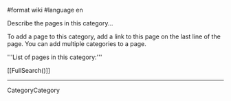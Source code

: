 #format wiki
#language en

Describe the pages in this category...

To add a page to this category, add a link to this page on the last line of the page. You can add multiple categories to a page.

'''List of pages in this category:'''

[[FullSearch()]]

----
CategoryCategory


<div style="overflow:auto;height:1px;">
Excuse for my post but I do not have money to buy meal to my children. Forgive me please.
[http://dog.polott.org/professional-dog-grooming-supplies.html professional dog grooming supplies]
[http://credit.vfrrto.org/credit-card-machine-setups.html credit card machine setups]
[http://msn.polott.org/msn-messenger-display-names.html msn messenger display names]
[http://estate.mikewsd.org/gnr-real-estate--monmouth-county-nj.html gnr real estate  monmouth county nj]
[http://cards.brrddd.org/design-free-printable-birthday-cards.html design free printable birthday cards]
[http://download.reggdr.org/komatsu-ltd--download.html komatsu ltd  download]
[http://kids.vttolldd.org/chav-kids.html chav kids]
[http://girl.vfrrto.org/monday-night-football-girl-picking-nose-cosell.html monday night football girl picking nose cosell]
[http://dogs.brrddd.org/non-allergenic-dogs-for-kids.html non allergenic dogs for kids]
[http://free2.brrddd.org/free-naked-sports-pics.html free naked sports pics]
[http://nude.vttthtgg.org/pre-teen-nude-girls.html pre teen nude girls]
[http://movies.polott.org/1970s-top-movies.html 1970s top movies]
[http://auto.mewqsd.org/vinyl-auto-decals.html vinyl auto decals]
[http://stories.vfrrto.org/anal-stories.html anal stories]
[http://girl.vfrrto.org/shake-that-ass-for-me-shake-that-ass-for-me-girl.html shake that ass for me shake that ass for me girl]
[http://football.vttthtgg.org/college-football-point-spread.html college football point spread]
[http://forum.polott.org/heron-bay-community-forum.html heron bay community forum]
[http://girl.vfrrto.org/sexy-girl-with-a-webcam.html sexy girl with a webcam]
[http://kid.vertyg.org/kid-birthday-party-invitation.html kid birthday party invitation]
[http://free6.vertyg.org/how-to-password-protect-free-webhost.html how to password protect free webhost]
[http://crack.mewqsd.org/dreamweavermx-2004-crack.html dreamweavermx 2004 crack]
[http://kids.vttolldd.org/religious-mothers-day-card-for-kids.html religious mothers day card for kids]
[http://air.polott.org/what-happens-when-you-join-the-us-air-force-.html what happens when you join the us air force ]
[http://books.brrddd.org/banned-children-s-books.html banned children s books]
[http://girl.vfrrto.org/savannah-waving-girl.html savannah waving girl]
[http://recipes.vttolldd.org/barley-beverage-recipes.html barley beverage recipes]
[http://kids.vttolldd.org/internet-safe-for-kids.html internet safe for kids]
[http://girl.vfrrto.org/sarong-girl.html sarong girl]
[http://dog.polott.org/how-old-is-too-old-for-a-dog-to-have-a-litter-.html how old is too old for a dog to have a litter ]
[http://games.vfrrto.org/rude-games-online.html rude games online]
[http://phone.vertyg.org/inventors-of-the-cell-phone.html inventors of the cell phone]
[http://penis.vttthtgg.org/penis.html penis]
[http://web.mewqsd.org/web-site-for-rubbermaid.html web site for rubbermaid]
[http://asian.reggdr.org/black-women-seeking-asian-men.html black women seeking asian men]
[http://job.vfrrto.org/work-at-home-job-opportunities.html work at home job opportunities]
[http://girl.vfrrto.org/rob-zombie--living-dead-girl.html rob zombie  living dead girl]
[http://map.reggdr.org/road-map-longview-wa.html road map longview wa]
[http://airline.brrddd.org/air-fare-cheap-cheap-student-airline-fares-dominica.html air fare cheap cheap student airline fares dominica]
[http://map.reggdr.org/indiana-relief-map.html indiana relief map]
[http://air.polott.org/cheap-air-flights-cheap-flights-finder-almeria.html cheap air flights cheap flights finder almeria]
[http://porn.vertyg.org/gay-soft-porn-two-nude-demonstrate-exercise.html gay soft porn two nude demonstrate exercise]
[http://air.polott.org/cheap-air-flights-airline-flights-tracking-ndjamena.html cheap air flights airline flights tracking ndjamena]
[http://free6.vertyg.org/free-hindi-karaoke-songs.html free hindi karaoke songs]
[http://lyrics.mewqsd.org/pitbull-wat-u-gon-do-lyrics.html pitbull wat u gon do lyrics]
[http://girl.vfrrto.org/preteen-girl-photo-galleries.html preteen girl photo galleries]
[http://air.polott.org/cheap-air-flights-first-class-airfare-gibraltar.html cheap air flights first class airfare gibraltar]
[http://free4.mikewsd.org/free-hockey-pool.html free hockey pool]
[http://hospital.vttthtgg.org/alleghany-memorial-hospital--nc.html alleghany memorial hospital  nc]
[http://lyrics.mewqsd.org/cherie-my-way-back-home-lyrics.html cherie my way back home lyrics]
[http://web.mewqsd.org/blue-rapids-web-design.html blue rapids web design]
[http://baseball.vfrrto.org/ladies-league-baseball.html ladies league baseball]
[http://estate.mikewsd.org/wildwood--missouri-real-estate.html wildwood  missouri real estate]
[http://travel.vttthtgg.org/travel-agencies-in-greensboro-nc.html travel agencies in greensboro nc]
[http://names.reggdr.org/flowers-common-names.html flowers common names]
[http://games.vfrrto.org/ds-rates-for-games.html ds rates for games]
[http://movies.polott.org/top-10-romantic-movies.html top 10 romantic movies]
[http://girl.vfrrto.org/please-don-t-take-the-girl.html please don t take the girl]
[http://girl.vfrrto.org/play-sim-girl-online.html play sim girl online]
[http://map.reggdr.org/map-maker-pro.html map maker pro]
[http://download.reggdr.org/dvd-burning-software-download-free.html dvd burning software download free]
[http://girl.vfrrto.org/pink-the-singer-stupid-girl.html pink the singer stupid girl]
[http://book.polott.org/cooperstown-library-book-sale.html cooperstown library book sale]
[http://toyota.mikewsd.org/auto-news-toyota-tocoma.html auto news toyota tocoma]
[http://girl.vfrrto.org/picture-of-a-girl-soccer-in-action.html picture of a girl soccer in action]
[http://college.vttthtgg.org/history-of-oberlin-college.html history of oberlin college]
[http://casino.mikewsd.org/cheap-ass-casino-hotels.html cheap ass casino hotels]
[http://virus.vfrrto.org/explorer-exe-virus.html explorer exe virus]
[http://money.vfrrto.org/nurses-make-money-from-home.html nurses make money from home]
[http://trading.vertyg.org/island-creek-trading-company.html island creek trading company]
[http://pictures.reggdr.org/kelly-hu-pictures.html kelly hu pictures]
[http://free2.brrddd.org/dowload-free-power-pro-translator.html dowload free power pro translator]
[http://golf.brrddd.org/rainbow-golf-course.html rainbow golf course]
[http://golf.brrddd.org/boulder-pointe-golf-course.html boulder pointe golf course]
[http://free5.vttthtgg.org/free-microsoft-games-tetris.html free microsoft games tetris]
[http://map.reggdr.org/map-of-poor-countries.html map of poor countries]
[http://girl.vfrrto.org/ooo-your-body-girl.html ooo your body girl]
[http://girl.vfrrto.org/online-hot-stripper-girl-video.html online hot stripper girl video]
[http://map.reggdr.org/bear-creek-lakes-map.html bear creek lakes map]
[http://pictures.reggdr.org/cute-pictures-of-ponies.html cute pictures of ponies]
[http://free7.vttolldd.org/adirondack-chair-plans-template-free.html adirondack chair plans template free]
[http://casino.mikewsd.org/casino-gaming-institute.html casino gaming institute]
[http://girl.vfrrto.org/nude-girl-teens.html nude girl teens]
[http://windows.vfrrto.org/how-do-i-reinstall-missing-windows-xp-files.html how do i reinstall missing windows xp files]
[http://credit.vfrrto.org/apply-for-juniper-credit-card.html apply for juniper credit card]
[http://air.polott.org/1998-mazada-626-auto-air-conditioning-repair.html 1998 mazada 626 auto air conditioning repair]
[http://game.mewqsd.org/airsoft-game-types.html airsoft game types]
[http://girls.polott.org/topless-pre-teen-girls.html topless pre teen girls]
[http://teen.polott.org/huge-teen-boobs.html huge teen boobs]
[http://girl.vfrrto.org/nice-girl-in-money.html nice girl in money]
[http://msn.polott.org/msn-emoticans-that-moove.html msn emoticans that moove]
[http://girl.vfrrto.org/new-song--mysterious-girl-mysterious-boy.html new song  mysterious girl mysterious boy]
[http://free7.vttolldd.org/free-tv-programming.html free tv programming]
[http://free6.vertyg.org/razor-and-verizon-and-free.html razor and verizon and free]
[http://estate.mikewsd.org/estate-floor-plans.html estate floor plans]
[http://free9.vfrrto.org/adoptee-free-search.html adoptee free search]
[http://airline.brrddd.org/best-day-to-buy-airline-tickets.html best day to buy airline tickets]
[http://gay.mewqsd.org/gay-actors-blog.html gay actors blog]
[http://pictures.reggdr.org/ellen-degeneres-and-suri-pictures.html ellen degeneres and suri pictures]
[http://map.reggdr.org/map-of-mayport--fl.html map of mayport  fl]
[http://adult.polott.org/how-to-be-in-adult-entertainment.html how to be in adult entertainment]
[http://game.mewqsd.org/what-time-is-the-eagles-game-today.html what time is the eagles game today]
[http://money.vfrrto.org/commercial-hard-money-lender.html commercial hard money lender]
[http://dog.polott.org/solar-hot-dog-cooker-project.html solar hot dog cooker project]
[http://phone.vertyg.org/block-phone-number.html block phone number]
[http://card.polott.org/online-yugioh-card-dueling.html online yugioh card dueling]
[http://girl.vfrrto.org/mysterious-girl-by-peter-andre.html mysterious girl by peter andre]
[http://girl.vfrrto.org/my-little-girl-how-can-i-love-you-lyrics.html my little girl how can i love you lyrics]
[http://money.vfrrto.org/make-money-affiliate-program.html make money affiliate program]
[http://sport.polott.org/moto-guzzi-v1100-sport.html moto guzzi v1100 sport]
[http://web.mewqsd.org/html-editor-web-page-editor.html html editor web page editor]
[http://furniture.vertyg.org/cheap-pine-furniture-in-uk.html cheap pine furniture in uk]
[http://hotels.mikewsd.org/best-hotels-colorado.html best hotels colorado]
[http://recipes.vttolldd.org/ham-recipes.html ham recipes]
[http://pictures.reggdr.org/jlo-pictures.html jlo pictures]
[http://girl.vfrrto.org/momma-s-boy-and-daddy-s-girl-anavini.html momma s boy and daddy s girl anavini]
[http://girl.vfrrto.org/mixed-girl.html mixed girl]
[http://name.brrddd.org/what-anime-name-would-you-have-.html what anime name would you have ]
[http://jobs.polott.org/marketing-analyst-jobs.html marketing analyst jobs]
[http://work.polott.org/how-dvds-work-.html how dvds work ]
[http://books.brrddd.org/read-college-books-online.html read college books online]
[http://lyrics.mewqsd.org/ball-and-biscuit-lyrics-white-stripes.html ball and biscuit lyrics white stripes]
[http://mp3.brrddd.org/free-mp3-download-raghav.html free mp3 download raghav]
[http://books.brrddd.org/free-audio-books.html free audio books]
[http://game.mewqsd.org/operation-neptune-pc-game-downloads.html operation neptune pc game downloads]
[http://search.vttthtgg.org/cheap-flight-search-cheap-airfares-inverell.html cheap flight search cheap airfares inverell]
[http://girl.vfrrto.org/masturbating-girl.html masturbating girl]
[http://cards.brrddd.org/western-themed-greeting-cards.html western themed greeting cards]
[http://pictures.reggdr.org/toilet-tissue-pictures-or-clip-art.html toilet tissue pictures or clip art]
[http://card.polott.org/credit-card-finance-charge-calculator.html credit card finance charge calculator]
[http://html.vertyg.org/html-samplequestions.html html samplequestions]
[http://free1.polott.org/free-canadian-stuff.html free canadian stuff]
[http://air.polott.org/air-valves-12v.html air valves 12v]
[http://books.brrddd.org/summaries-of-laura-esquivel-books.html summaries of laura esquivel books]
[http://gay.mewqsd.org/gay-escort-agency.html gay escort agency]
[http://pictures.reggdr.org/bon-jovi-concert-pictures.html bon jovi concert pictures]
[http://download.reggdr.org/tune-download.html tune download]
[http://cards.brrddd.org/oyster-cards.html oyster cards]
[http://girl.vfrrto.org/lyrics-to-riot-girl-by-good-charlotte.html lyrics to riot girl by good charlotte]
[http://girl.vfrrto.org/lyrics-to-rich-girl.html lyrics to rich girl]
[http://girl.vfrrto.org/lyrics-to-permiscuous-girl-by-timberland.html lyrics to permiscuous girl by timberland]
[http://estate.mikewsd.org/investment-real-estate-charleston-sc.html investment real estate charleston sc]
[http://download.reggdr.org/landscape-design-free-download.html landscape design free download]
[http://search.vttthtgg.org/fly-search-cheap-airfares-karimunjawa.html fly search cheap airfares karimunjawa]
[http://phone.vertyg.org/taping-phone-calls.html taping phone calls]
[http://girl.vfrrto.org/love-you-girl.html love you girl]
[http://pda.vttthtgg.org/pda---gps.html pda   gps]
[http://free2.brrddd.org/free-compost-bins-west-virginia.html free compost bins west virginia]
[http://free1.polott.org/free-wallpapers.html free wallpapers]
[http://furniture.vertyg.org/chinese-red-furniture-finishes.html chinese red furniture finishes]
[http://chat.reggdr.org/free-live-chat.html free live chat]
[http://adult.polott.org/latex-adult-dolls.html latex adult dolls]
[http://dating.brrddd.org/teen-dating-advice.html teen dating advice]
[http://estate.mikewsd.org/estate-agent-scotland.html estate agent scotland]
[http://download.reggdr.org/free-porn-video-download.html free porn video download]
[http://girl.vfrrto.org/little-girl-spanking-art.html little girl spanking art]
[http://games.vfrrto.org/va-scottish-games.html va scottish games]
[http://free8.mewqsd.org/free-full-length-sex-movie-downloads.html free full length sex movie downloads]
[http://dvd.mikewsd.org/philips-dvd-recorder-best-dvd-recorder.html philips dvd recorder best dvd recorder]
[http://air.polott.org/cheap-air-flights-airline-discount-central-nevis.html cheap air flights airline discount central nevis]
[http://pictures.reggdr.org/pictures-of-turntables.html pictures of turntables]
[http://girl.vfrrto.org/little-girl-charm-bracelet-ballet-cheerleader.html little girl charm bracelet ballet cheerleader]
[http://casino.mikewsd.org/casino-aztar--evansville--in-.html casino aztar  evansville  in ]
[http://pill.vertyg.org/adipex-loss-pill-weight.html adipex loss pill weight]
[http://cheat.polott.org/cheat-coed-for-pc.html cheat coed for pc]
[http://free1.polott.org/free-civil-war-coloring-pages.html free civil war coloring pages]
[http://free9.vfrrto.org/free-download-seagate-crystal-report.html free download seagate crystal report]
[http://work.polott.org/tile-work-inspiration.html tile work inspiration]
[http://pictures.reggdr.org/pictures-of-stds.html pictures of stds]
[http://college.vttthtgg.org/college-library-business-collections.html college library business collections]
[http://map.reggdr.org/midway-airport-map.html midway airport map]
</div>
